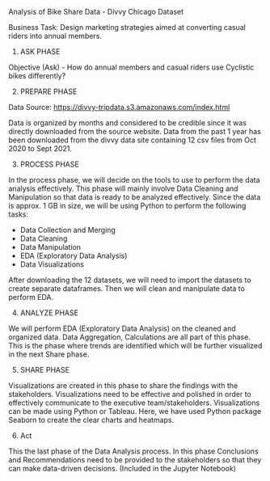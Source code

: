 Analysis of Bike Share Data - Divvy Chicago Dataset

Business Task:
Design marketing strategies aimed at converting casual riders into annual members.


1.	ASK PHASE

Objective (Ask) - How do annual members and casual riders use Cyclistic bikes differently?


2.	PREPARE PHASE

Data Source: https://divvy-tripdata.s3.amazonaws.com/index.html

Data is organized by months and considered to be credible since it was directly downloaded from the source website.
Data from the past 1 year has been downloaded from the divvy data site containing 12 csv files from Oct 2020 to Sept 2021.

3.	PROCESS PHASE

In the process phase, we will decide on the tools to use to perform the data analysis effectively.
This phase will mainly involve Data Cleaning and Manipulation so that data is ready to be analyzed effectively.
Since the data is approx. 1 GB in size, we will be using Python to perform the following tasks:
-	Data Collection and Merging
-	Data Cleaning 
-	Data Manipulation
-	EDA (Exploratory Data Analysis)  
-	Data Visualizations

After downloading the 12 datasets, we will need to import the datasets to create separate dataframes. Then we will clean and manipulate data to perform EDA.

4.	ANALYZE PHASE

We will perform EDA (Exploratory Data Analysis) on the cleaned and organized data. Data Aggregation, Calculations are all part of this phase. This is the phase where trends are identified which will be further visualized in the next Share phase.

5.	SHARE PHASE

Visualizations are created in this phase to share the findings with the stakeholders. Visualizations need to be effective and polished in order to effectively communicate to the executive team/stakeholders.
Visualizations can be made using Python or Tableau. Here, we have used Python package Seaborn to create the clear charts and heatmaps.

6.	Act

This the last phase of the Data Analysis process. In this phase Conclusions and Recommendations need to be provided to the stakeholders so that they can make data-driven decisions.
(Included in the Jupyter Notebook)

